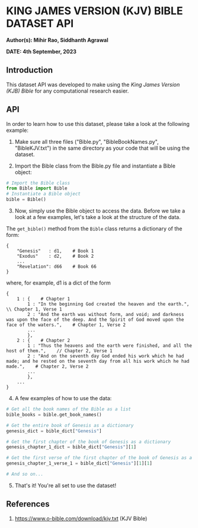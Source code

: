 # KING JAMES VERSION (KJV) BIBLE DATASET API

**Author(s): Mihir Rao, Siddhanth Agrawal**

**DATE: 4th September, 2023**

## Introduction

This dataset API was developed to make using the *King James Version (KJB) Bible* for any computational research easier.

## API

In order to learn how to use this dataset, please take a look at the following example:

1. Make sure all three files ("Bible.py", "BibleBookNames.py", "BibleKJV.txt") in the same directory as your code that will be using the dataset.

2. Import the Bible class from the Bible.py file and instantiate a Bible object:

```python
# Import the Bible class
from Bible import Bible
# Instantiate a Bible object
bible = Bible()
```

3. Now, simply use the Bible object to access the data. Before we take a look at a few examples, let's take a look at the structure of the data.

The ```get_bible()``` method from the ```Bible``` class returns a dictionary of the form:

```
{   
    "Genesis"   : d1,    # Book 1
    "Exodus"    : d2,    # Book 2
    ...
    "Revelation": d66    # Book 66
}
```

where, for example, d1 is a dict of the form

```
{
    1 : {    # Chapter 1
        1 : "In the beginning God created the heaven and the earth.",    \\ Chapter 1, Verse 1
        2 : "And the earth was without form, and void; and darkness was upon the face of the deep. And the Spirit of God moved upon the face of the waters.",    # Chapter 1, Verse 2
        ...
        },
    2 : {    # Chapter 2
        1 : "Thus the heavens and the earth were finished, and all the host of them.",    // Chapter 2, Verse 1
        2 : "And on the seventh day God ended his work which he had made; and he rested on the seventh day from all his work which he had made.",    # Chapter 2, Verse 2
        ...
        },
    ...
}
```

4. A few examples of how to use the data:

```python
# Get all the book names of the Bible as a list
bible_books = bible.get_book_names()

# Get the entire book of Genesis as a dictionary
genesis_dict = bible_dict["Genesis"]

# Get the first chapter of the book of Genesis as a dictionary
genesis_chapter_1_dict = bible_dict["Genesis"][1]

# Get the first verse of the first chapter of the book of Genesis as a string
genesis_chapter_1_verse_1 = bible_dict["Genesis"][1][1]

# And so on...
```

5. That's it! You're all set to use the dataset!

## References

1. https://www.o-bible.com/download/kjv.txt (KJV Bible)
